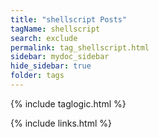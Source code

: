 ```yaml
---
title: "shellscript Posts"
tagName: shellscript
search: exclude
permalink: tag_shellscript.html
sidebar: mydoc_sidebar
hide_sidebar: true
folder: tags
---
```


{% include taglogic.html %}

{% include links.html %}
